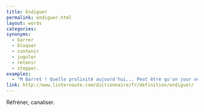 ```yaml
---
title: Endiguer
permalink: endiguer.html
layout: words
categories:
synonyms:
  - barrer
  - bloquer
  - contenir
  - juguler
  - retenir
  - stopper.
examples:
  - "M Barret ! Quelle prolixité aujourd'hui... Peut être qu'un jour vous réussirez à l'endiguer ..."
link: http://www.linternaute.com/dictionnaire/fr/definition/endiguer/
---
```


Réfréner, canaliser.
